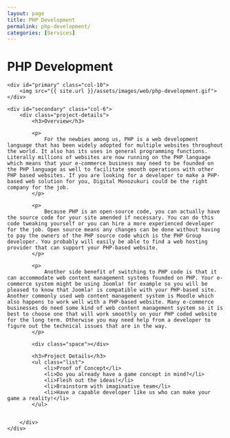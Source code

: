 ```yaml
---
layout: page
title: PHP Development
permalink: php-development/
categories: [Services]
---
```


<div class="page-header">
	<h1 class="page-title">PHP Development</h1>
</div>

<div id="main" class="row">
		
	<div id="primary" class="col-10">	
		<img src="{{ site.url }}/assets/images/web/php-development.gif">
	</div>
			      		
	<div id="secondary" class="col-6">  			
		<div class="project-details">
			<h3>Overview</h3>

			<p>
				For the newbies among us, PHP is a web development language that has been widely adopted for multiple websites throughout the world. It also has its uses in general programming functions. Literally millions of websites are now running on the PHP language which means that your e-commerce business may need to be founded on the PHP language as well to facilitate smooth operations with other PHP based websites. If you are looking for a developer to make a PHP-based web solution for you, Digital Monozukuri could be the right company for the job.
			</p>
				      			
			<p>
				Because PHP is an open-source code, you can actually have the source code for your site amended if necessary. You can do this code tweaking yourself or you can hire a more experienced developer for the job. Open source means any changes can be done without having to pay the owners of the PHP source code which is the PHP Group developer. You probably will easily be able to find a web hosting provider that can support your PHP-based website.
			</p>
				      			
			<p>
				Another side benefit of switching to PHP code is that it can accommodate web content management systems founded on PHP. Your e-commerce system might be using Joomla! for example so you will be pleased to know that Joomla! is compatible with your PHP-based site. Another commonly used web content management system is Moodle which also happens to work well with a PHP-based website. Many e-commerce businesses do need some kind of web content management system so it is best to choose one that will work smoothly on your PHP coded website for the long term. Otherwise you may need help from a developer to figure out the technical issues that are in the way.
			</p>			      			
				      			
			<div class="space"></div>
				      			
  			<h3>Project Details</h3>
  			<ul class="list">
  				<li>Proof of Concept</li> 
				<li>Do you already have a game concept in mind?</li> 
				<li>Flesh out the ideas!</li> 
				<li>Brainstorm with imaginative team</li> 
				<li>Have a capable developer like us who can make your game a reality!</li> 
  			</ul>
				      			
				      			
		</div>	      			
	</div>
</div>